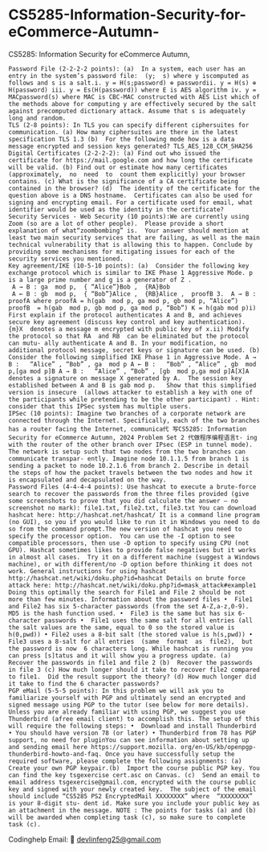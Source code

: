 # CS5285-Information-Security-for-eCommerce-Autumn-
CS5285: Information Security for eCommerce Autumn, 

    Password File (2-2-2-2 points): (a)  In a system, each user has an entry in the system’s password file:  (y;  s) where y iscomputed as follows and s is a salt.i. y = H(s;password) ⊕ passwordii. y = H(s) ⊕ H(password) iii. y = Es(H(password)) where E is AES algorithm iv. y = MACpassword(s) where MAC is CBC-MAC constructed with AES List which of the methods above for computing y are effectively secured by the salt against precomputed dictionary attack. Assume that s is adequately long and random.
    TLS (2-8 points): In TLS you can specify different ciphersuites for communication. (a) How many ciphersuites are there in the latest specification TLS 1.3 (b)  For the following mode how is a data message encrypted and session keys generated? TLS_AES_128_CCM_SHA256
    Digital Certificates (2-2-2-2): (a) Find out who issued the certificate for https://mail.google.com and how long the certificate will be valid. (b) Find out or estimate how many certificates  (approximately,  no  need  to  count them explicitly) your browser contains. (c) What is the significance of a CA certificate being contained in the browser? (d)  The identity of the certificate for the question above is a DNS hostname.  Certificates can also be used for signing and encrypting email. For a certificate used for email, what identifier would be used as the identity in the certificate?
    Security Services - Web Security (10 points):We are currently using Zoom (so are a lot of other people).  Please provide a short explanation of what“zoombombing” is.  Your answer should mention at least two main security services that are failing, as well as the main technical vulnerability that is allowing this to happen. Conclude by providing some mechanisms for mitigating issues for each of the security services you mentioned.
    Key agreement/IKE (10-5-10 points): (a)  Consider the following key exchange protocol which is similar to IKE Phase 1 Aggressive Mode. p is a large prime number and g is a generator of Z .
     A → B : ga  mod p,  { “Alice”}Bob ,  {RA}Bob
     A ← B : gb  mod p,  { “Bob”}Alice ,  {RB}Alice ,  proofB 3.  A → B : proofA where proofA = h(gab  mod p, ga mod p, gb mod p, “Alice”) proofB  = h(gab  mod p, gb mod p, ga mod p, “Bob”) K = h(gab mod p)i) First explain if the protocol authenticates A and B, and achieves secure key agreement (discuss key control and key authentication).  {m}X  denotes a message m encrypted with public key of x.ii) Modify the protocol so that RA  and RB  can be eliminated but the protocol can mutu- ally authenticate A and B. In your modification, no additional protocol message, secret keys or signature can be used. (b)  Consider the following simplified IKE Phase 1 in Aggressive Mode. A → B :   “Alice” , “Bob” , ga  mod p A ← B :   “Bob” , “Alice” , gb  mod p,[ga mod p]B A → B :   “Alice” , “Bob” , [gb  mod p,ga mod p]A[X]A  denotes a signature on message X generated by A.  The session key established between A and B is gab mod p.   Show that this simplified version is insecure  (allows attacker to establish a key with one of the participants while pretending to be the other participant) . Hint: consider that this IPSec system has multiple users.
    IPSec (10 points): Imagine two branches of a corporate network are connected through the Internet. Specifically, each of the two branches has a router facing the Internet, communica代 写CS5285: Information Security for eCommerce Autumn, 2024 Problem Set 2 代做程序编程语言t- ing with the router of the other branch over IPsec (ESP in tunnel mode). The network is setup such that two nodes from the two branches can communicate transpar- ently. Imagine node 10.1.1.5 from branch 1 is sending a packet to node 10.2.1.6 from branch 2. Describe in detail the steps of how the packet travels between the two nodes and how it is encapsulated and decapsulated on the way.
    Password Files (4-4-4-4 points): Use hashcat to execute a brute-force search to recover the passwords from the three files provided (give some screenshots to prove that you did calculate the answer – no screenshot no mark): file1.txt, file2.txt, file3.txt You can download hashcat here: http://hashcat.net/hashcat/ It is a command line program (no GUI), so you if you would like to run it in Windows you need to do so from the command prompt.The new version of hashcat you need to specify the processor option.  You can use the -I option to see compatible processors, then use -D option to specify using CPU (not GPU). Hashcat sometimes likes to provide false negatives but it works in almost all cases.  Try it on a different machine (suggest a Windows machine), or with different/no -D option before thinking it does not work. General instructions for using hashcat http://hashcat.net/wiki/doku.php?id=hashcat Details on brute force attack here: http://hashcat.net/wiki/doku.php?id=mask_attack#example1 Doing this optimally the search for File1 and File 2 should be not more than few minutes. Information about the password files •  File1 and File2 has six 5-character passwords (from the set A-Z,a-z,0-9).  MD5 is the hash function used. •  File3 is the same but has six 6-character passwords •  File1 uses the same salt for all entries (all the salt values are the same, equal to 0 so the stored value is h(0,pwd)) • File2 uses a 8-bit salt (the stored value is h(s,pwd)) •  File3 uses a 8-salt for all entries  (same  format  as  file2),  but the password is now  6 characters long. While hashcat is running you can press [s]tatus and it will show you a progress update. (a)  Recover the passwords in file1 and file 2 (b)  Recover the passwords in file 3 (c) How much longer should it take to recover file2 compared to file1.  Did the result support the theory? (d) How much longer did it take to find the 6 character passwords?
    PGP eMail (5-5-5 points): In this problem we will ask you to familiarize yourself with PGP and ultimately send an encrypted and signed message using PGP to the tutor (see below for more details). Unless you are already familiar with using PGP, we suggest you use Thunderbird (afree email client) to accomplish this. The setup of this will require the following steps: •  Download and install Thunderbird • You should have version 78 (or later) • Thunderbird from 78 has PGP support, no need for pluginYou can see information about setting up and sending email here https://support.mozilla. org/en-US/kb/openpgp-thunderbird-howto-and-faq. Once you have successfully setup the required software, please complete the following assignments: (a)  Create your own PGP keypair.(b)  Import the course public PGP key. You can find the key tsgexercise cert.asc on Canvas. (c)  Send an email to email address tsgexercise@gmail.com, encrypted with the course public key and signed with your newly created key.  The subject of the email should include “CS5285 PS2 EncryptedMail XXXXXXXX” where  “XXXXXXXX” is your 8-digit stu- dent id. Make sure you include your public key as an attachment in the message. NOTE : The points for tasks (a) and (b) will be awarded when completing task (c), so make sure to complete task (c).

Codinghelp Email:  📧 devlinfeng25@gmail.com
